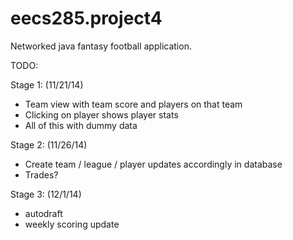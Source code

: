 eecs285.project4
================

Networked java fantasy football application.

TODO:

Stage 1: (11/21/14)
  - Team view with team score and players on that team
  - Clicking on player shows player stats
  - All of this with dummy data

Stage 2: (11/26/14)
  - Create team / league / player updates accordingly in database
  - Trades?

Stage 3: (12/1/14)
  - autodraft
  - weekly scoring update
